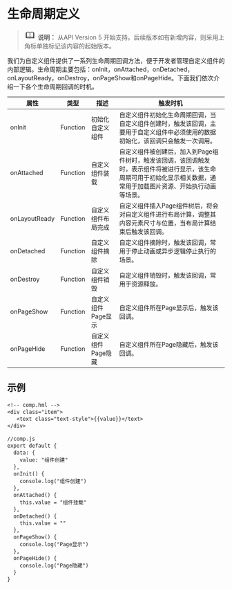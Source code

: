 # 生命周期定义

> ![icon-note.gif](public_sys-resources/icon-note.gif) **说明：**
> 从API Version 5 开始支持。后续版本如有新增内容，则采用上角标单独标记该内容的起始版本。


我们为自定义组件提供了一系列生命周期回调方法，便于开发者管理自定义组件的内部逻辑。生命周期主要包括：onInit，onAttached，onDetached，onLayoutReady，onDestroy，onPageShow和onPageHide。下面我们依次介绍一下各个生命周期回调的时机。


| 属性 | 类型 | 描述 | 触发时机 |
| -------- | -------- | -------- | -------- |
| onInit | Function | 初始化自定义组件 | 自定义组件初始化生命周期回调，当自定义组件创建时，触发该回调，主要用于自定义组件中必须使用的数据初始化，该回调只会触发一次调用。 |
| onAttached | Function | 自定义组件装载 | 自定义组件被创建后，加入到Page组件树时，触发该回调，该回调触发时，表示组件将被进行显示，该生命周期可用于初始化显示相关数据，通常用于加载图片资源、开始执行动画等场景。 |
| onLayoutReady | Function | 自定义组件布局完成 | 自定义组件插入Page组件树后，将会对自定义组件进行布局计算，调整其内容元素尺寸与位置，当布局计算结束后触发该回调。 |
| onDetached | Function | 自定义组件摘除 | 自定义组件摘除时，触发该回调，常用于停止动画或异步逻辑停止执行的场景。 |
| onDestroy | Function | 自定义组件销毁 | 自定义组件销毁时，触发该回调，常用于资源释放。 |
| onPageShow | Function | 自定义组件Page显示 | 自定义组件所在Page显示后，触发该回调。 |
| onPageHide | Function | 自定义组件Page隐藏 | 自定义组件所在Page隐藏后，触发该回调。 |


## 示例

```
<!-- comp.hml -->
<div class="item">  
   <text class="text-style">{{value}}</text>  
</div>
```

```
//comp.js
export default {
  data: {
    value: "组件创建"
  },
  onInit() {
    console.log("组件创建")
  },
  onAttached() {
    this.value = "组件挂载"
  },
  onDetached() {
    this.value = ""
  },
  onPageShow() {
    console.log("Page显示")
  },
  onPageHide() {
    console.log("Page隐藏")
  }
}
```

